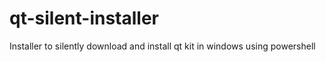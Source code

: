# qt-silent-installer
Installer to silently download and install qt kit in windows using powershell
